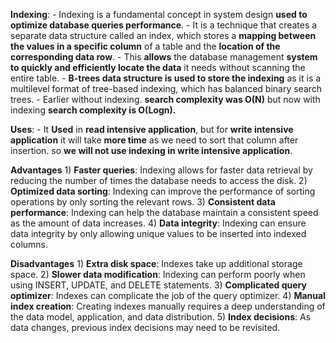 **Indexing**:
    - Indexing is a fundamental concept in system design **used to optimize database queries performance**. 
    - It is a technique that creates a separate data structure called an index, which stores a **mapping between the values in a specific column** of a table and the **location of the corresponding data row**. 
    - This **allows** the database management **system to quickly and efficiently locate the data** it needs without scanning the entire table.
    - **B-trees data structure is used to store the indexing** as it is a multilevel format of tree-based indexing, which has balanced binary search trees.
    - Earlier without indexing. **search complexity was O(N)** but now with indexing **search complexity is O(Logn).**


**Uses**:
    - It **Used** in **read intensive application**, but for **write intensive application** it will take **more time** as we need to sort that column after insertion. so **we will not use indexing in write intensive application**.


**Advantages**
    1) **Faster queries**: Indexing allows for faster data retrieval by reducing the number of times the database needs to access the disk. 
    2) **Optimized data sorting**: Indexing can improve the performance of sorting operations by only sorting the relevant rows. 
    3) **Consistent data performance**: Indexing can help the database maintain a consistent speed as the amount of data increases. 
    4) **Data integrity**: Indexing can ensure data integrity by only allowing unique values to be inserted into indexed columns. 


**Disadvantages**
    1) **Extra disk space**: Indexes take up additional storage space. 
    2) **Slower data modification**: Indexing can perform poorly when using INSERT, UPDATE, and DELETE statements. 
    3) **Complicated query optimizer**: Indexes can complicate the job of the query optimizer. 
    4) **Manual index creation**: Creating indexes manually requires a deep understanding of the data model, application, and data distribution. 
    5) **Index decisions**: As data changes, previous index decisions may need to be revisited. 
